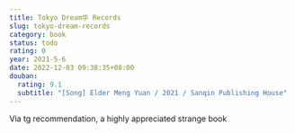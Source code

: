 ```yaml
---
title: Tokyo Dream华 Records
slug: tokyo-dream-records
category: book
status: todo
rating: 0
year: 2021-5-6
date: 2022-12-03 09:38:35+08:00
douban:
  rating: 9.1
  subtitle: "[Song] Elder Meng Yuan / 2021 / Sanqin Publishing House"
---
```


Via tg recommendation, a highly appreciated strange book
